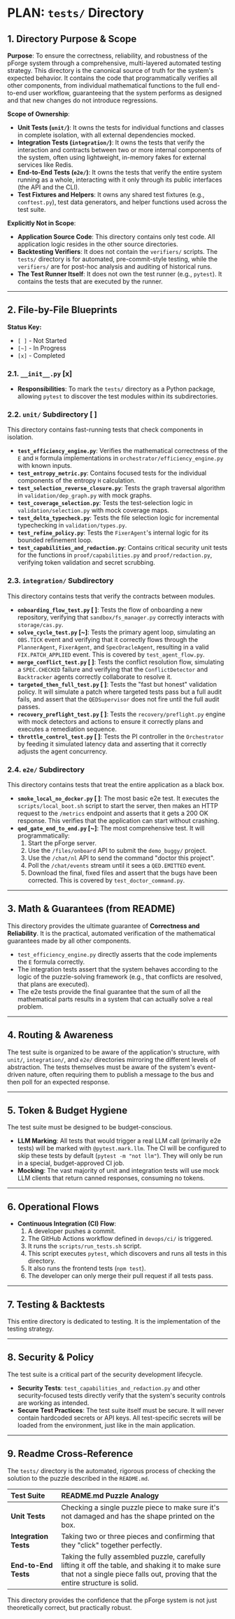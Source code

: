 # PLAN: `tests/` Directory

## 1. Directory Purpose & Scope

**Purpose**: To ensure the correctness, reliability, and robustness of the pForge system through a comprehensive, multi-layered automated testing strategy. This directory is the canonical source of truth for the system's expected behavior. It contains the code that programmatically verifies all other components, from individual mathematical functions to the full end-to-end user workflow, guaranteeing that the system performs as designed and that new changes do not introduce regressions.

**Scope of Ownership**:

*   **Unit Tests (`unit/`)**: It owns the tests for individual functions and classes in complete isolation, with all external dependencies mocked.
*   **Integration Tests (`integration/`)**: It owns the tests that verify the interaction and contracts between two or more internal components of the system, often using lightweight, in-memory fakes for external services like Redis.
*   **End-to-End Tests (`e2e/`)**: It owns the tests that verify the entire system running as a whole, interacting with it only through its public interfaces (the API and the CLI).
*   **Test Fixtures and Helpers**: It owns any shared test fixtures (e.g., `conftest.py`), test data generators, and helper functions used across the test suite.

**Explicitly Not in Scope**:

*   **Application Source Code**: This directory contains only test code. All application logic resides in the other source directories.
*   **Backtesting Verifiers**: It does not contain the `verifiers/` scripts. The `tests/` directory is for automated, pre-commit-style testing, while the `verifiers/` are for post-hoc analysis and auditing of historical runs.
*   **The Test Runner Itself**: It does not own the test runner (e.g., `pytest`). It contains the tests that are executed by the runner.

---

## 2. File-by-File Blueprints

**Status Key:**
*   `[ ]` - Not Started
*   `[~]` - In Progress
*   `[x]` - Completed

### 2.1. `__init__.py` [x]

*   **Responsibilities**: To mark the `tests/` directory as a Python package, allowing `pytest` to discover the test modules within its subdirectories.

### 2.2. `unit/` Subdirectory [ ]

This directory contains fast-running tests that check components in isolation.

*   **`test_efficiency_engine.py`**: Verifies the mathematical correctness of the `E` and `H` formula implementations in `orchestrator/efficiency_engine.py` with known inputs.
*   **`test_entropy_metric.py`**: Contains focused tests for the individual components of the entropy `H` calculation.
*   **`test_selection_reverse_closure.py`**: Tests the graph traversal algorithm in `validation/dep_graph.py` with mock graphs.
*   **`test_coverage_selection.py`**: Tests the test-selection logic in `validation/selection.py` with mock coverage maps.
*   **`test_delta_typecheck.py`**: Tests the file selection logic for incremental typechecking in `validation/types.py`.
*   **`test_refine_policy.py`**: Tests the `FixerAgent`'s internal logic for its bounded refinement loop.
*   **`test_capabilities_and_redaction.py`**: Contains critical security unit tests for the functions in `proof/capabilities.py` and `proof/redaction.py`, verifying token validation and secret scrubbing.

### 2.3. `integration/` Subdirectory

This directory contains tests that verify the contracts between modules.

*   **`onboarding_flow_test.py` [ ]**: Tests the flow of onboarding a new repository, verifying that `sandbox/fs_manager.py` correctly interacts with `storage/cas.py`.
*   **`solve_cycle_test.py` [~]**: Tests the primary agent loop, simulating an `OBS.TICK` event and verifying that it correctly flows through the `PlannerAgent`, `FixerAgent`, and `SpecOracleAgent`, resulting in a valid `FIX.PATCH_APPLIED` event. This is covered by `test_agent_flow.py`.
*   **`merge_conflict_test.py` [ ]**: Tests the conflict resolution flow, simulating a `SPEC.CHECKED` failure and verifying that the `ConflictDetector` and `Backtracker` agents correctly collaborate to resolve it.
*   **`targeted_then_full_test.py` [ ]**: Tests the "fast but honest" validation policy. It will simulate a patch where targeted tests pass but a full audit fails, and assert that the `QEDSupervisor` does not fire until the full audit passes.
*   **`recovery_preflight_test.py` [ ]**: Tests the `recovery/preflight.py` engine with mock detectors and actions to ensure it correctly plans and executes a remediation sequence.
*   **`throttle_control_test.py` [ ]**: Tests the PI controller in the `Orchestrator` by feeding it simulated latency data and asserting that it correctly adjusts the agent concurrency.

### 2.4. `e2e/` Subdirectory

This directory contains tests that treat the entire application as a black box.

*   **`smoke_local_no_docker.py` [ ]**: The most basic e2e test. It executes the `scripts/local_boot.sh` script to start the server, then makes an HTTP request to the `/metrics` endpoint and asserts that it gets a 200 OK response. This verifies that the application can start without crashing.
*   **`qed_gate_end_to_end.py` [~]**: The most comprehensive test. It will programmatically:
    1.  Start the pForge server.
    2.  Use the `/files/onboard` API to submit the `demo_buggy/` project.
    3.  Use the `/chat/nl` API to send the command "doctor this project".
    4.  Poll the `/chat/events` stream until it sees a `QED.EMITTED` event.
    5.  Download the final, fixed files and assert that the bugs have been corrected. This is covered by `test_doctor_command.py`.

---

## 3. Math & Guarantees (from README)

This directory provides the ultimate guarantee of **Correctness and Reliability**. It is the practical, automated verification of the mathematical guarantees made by all other components.

*   `test_efficiency_engine.py` directly asserts that the code implements the `E` formula correctly.
*   The integration tests assert that the system behaves according to the logic of the puzzle-solving framework (e.g., that conflicts are resolved, that plans are executed).
*   The e2e tests provide the final guarantee that the sum of all the mathematical parts results in a system that can actually solve a real problem.

---

## 4. Routing & Awareness

The test suite is organized to be aware of the application's structure, with `unit/`, `integration/`, and `e2e/` directories mirroring the different levels of abstraction. The tests themselves must be aware of the system's event-driven nature, often requiring them to publish a message to the bus and then poll for an expected response.

---

## 5. Token & Budget Hygiene

The test suite must be designed to be budget-conscious.
*   **LLM Marking**: All tests that would trigger a real LLM call (primarily e2e tests) will be marked with `@pytest.mark.llm`. The CI will be configured to skip these tests by default (`pytest -m "not llm"`). They will only be run in a special, budget-approved CI job.
*   **Mocking**: The vast majority of unit and integration tests will use mock LLM clients that return canned responses, consuming no tokens.

---

## 6. Operational Flows

*   **Continuous Integration (CI) Flow**:
    1.  A developer pushes a commit.
    2.  The GitHub Actions workflow defined in `devops/ci/` is triggered.
    3.  It runs the `scripts/run_tests.sh` script.
    4.  This script executes `pytest`, which discovers and runs all tests in this directory.
    5.  It also runs the frontend tests (`npm test`).
    6.  The developer can only merge their pull request if all tests pass.

---

## 7. Testing & Backtests

This entire directory is dedicated to testing. It is the implementation of the testing strategy.

---

## 8. Security & Policy

The test suite is a critical part of the security development lifecycle.
*   **Security Tests**: `test_capabilities_and_redaction.py` and other security-focused tests directly verify that the system's security controls are working as intended.
*   **Secure Test Practices**: The test suite itself must be secure. It will never contain hardcoded secrets or API keys. All test-specific secrets will be loaded from the environment, just like in the main application.

---

## 9. Readme Cross-Reference

The `tests/` directory is the automated, rigorous process of checking the solution to the puzzle described in the `README.md`.

| Test Suite | README.md Puzzle Analogy |
| :--- | :--- |
| **Unit Tests** | Checking a single puzzle piece to make sure it's not damaged and has the shape printed on the box. |
| **Integration Tests** | Taking two or three pieces and confirming that they "click" together perfectly. |
| **End-to-End Tests** | Taking the fully assembled puzzle, carefully lifting it off the table, and shaking it to make sure that not a single piece falls out, proving that the entire structure is solid. |

This directory provides the confidence that the pForge system is not just theoretically correct, but practically robust.
